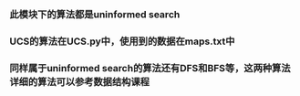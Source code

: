 ### 此模块下的算法都是uninformed search



### UCS的算法在UCS.py中，使用到的数据在maps.txt中



### 同样属于uninformed search的算法还有DFS和BFS等，这两种算法详细的算法可以参考数据结构课程

